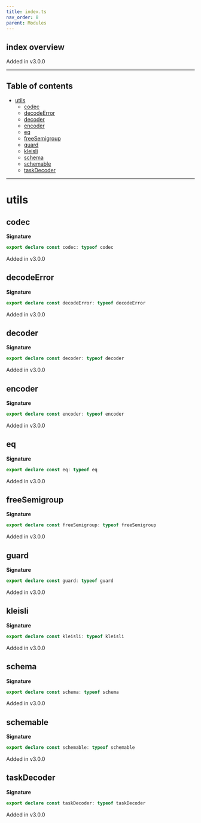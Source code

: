 ```yaml
---
title: index.ts
nav_order: 8
parent: Modules
---
```


## index overview

Added in v3.0.0

---

<h2 class="text-delta">Table of contents</h2>

- [utils](#utils)
  - [codec](#codec)
  - [decodeError](#decodeerror)
  - [decoder](#decoder)
  - [encoder](#encoder)
  - [eq](#eq)
  - [freeSemigroup](#freesemigroup)
  - [guard](#guard)
  - [kleisli](#kleisli)
  - [schema](#schema)
  - [schemable](#schemable)
  - [taskDecoder](#taskdecoder)

---

# utils

## codec

**Signature**

```ts
export declare const codec: typeof codec
```

Added in v3.0.0

## decodeError

**Signature**

```ts
export declare const decodeError: typeof decodeError
```

Added in v3.0.0

## decoder

**Signature**

```ts
export declare const decoder: typeof decoder
```

Added in v3.0.0

## encoder

**Signature**

```ts
export declare const encoder: typeof encoder
```

Added in v3.0.0

## eq

**Signature**

```ts
export declare const eq: typeof eq
```

Added in v3.0.0

## freeSemigroup

**Signature**

```ts
export declare const freeSemigroup: typeof freeSemigroup
```

Added in v3.0.0

## guard

**Signature**

```ts
export declare const guard: typeof guard
```

Added in v3.0.0

## kleisli

**Signature**

```ts
export declare const kleisli: typeof kleisli
```

Added in v3.0.0

## schema

**Signature**

```ts
export declare const schema: typeof schema
```

Added in v3.0.0

## schemable

**Signature**

```ts
export declare const schemable: typeof schemable
```

Added in v3.0.0

## taskDecoder

**Signature**

```ts
export declare const taskDecoder: typeof taskDecoder
```

Added in v3.0.0

